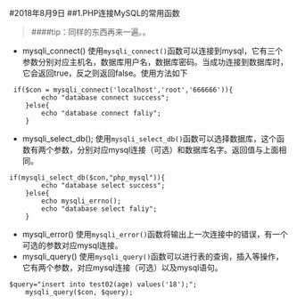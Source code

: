 #2018年8月9日
##1.PHP连接MySQL的常用函数
> ####tip：同样的东西再来一遍。。
- mysqli_connect()
使用`mysqli_connect()`函数可以连接到mysql，它有三个参数分别对应主机名，数据库用户名，数据库密码。当成功连接到数据库时，它会返回true，反之则返回false。使用方法如下
~~~
 if($con = mysqli_connect('localhost','root','666666')){
        echo "database connect success";
    }else{
        echo "database connect faliy";
    }
~~~
- mysqli_select_db();
使用`mysqli_select_db()`函数可以选择数据库，这个函数有两个参数，分别对应mysql连接（可选）和数据库名字。返回值与上面相同。
~~~
if(mysqli_select_db($con,"php_mysql")){
        echo "database select success";
    }else{
        echo mysqli_errno();
        echo "database select faliy";
    }
~~~
- mysqli_error()
使用`mysqli_error()`函数将输出上一次连接中的错误，有一个可选的参数对应mysql连接。
- mysqli_query()
使用`mysqli_query()`函数可以进行表的查询，插入等操作，它有两个参数，对应mysql连接（可选）以及mysql语句。
~~~
$query="insert into test02(age) values('18');";
    mysqli_query($con, $query);
~~~
